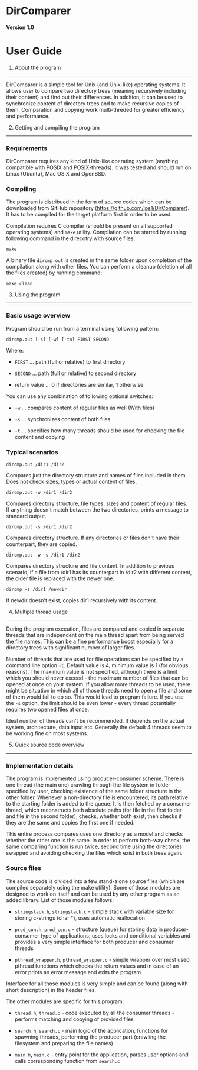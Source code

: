 DirComparer
===========

**Version 1.0**


User Guide
==========


1. About the program
--------------------


DirComparer is a simple tool for Unix (and Unix-like) operating systems. It allows user to compare two directory trees (meaning recursively including their content) and find out their differences. In addition, it can be used to synchronize content of directory trees and to make recursive copies of them. Comparation and copying work multi-threded for greater efficiency and performance.


2. Getting and compiling the program
------------------------------------

### Requirements ###

DirComparer requires any kind of Unix-like operating system (anything compatible with POSIX and POSIX-threads). It was tested and should run on Linux (Ubuntu), Mac OS X and OpenBSD.

### Compiling ###

The program is distribued in the form of source codes which can be downloaded from GitHub repository (<https://github.com/ips1/DirComparer>). It has to be compiled for the target platform first in order to be used.

Compilation requires C compiler (should be present on all supported operating systems) and `make` utility. Compilation can be started by running following command in the direcotry with source files:

    make

A binary file `dircmp.out` is created in the same folder upon completion of the compilation along with other files. You can perform a cleanup (deletion of all the files created) by running command:

    make clean


3. Using the program
----------------------


### Basic usage overview ###

Program should be run from a terminal using following pattern:

    dircmp.out [-s] [-w] [-tn] FIRST SECOND
	
Where:

 * `FIRST` ... path (full or relative) to first directory

 * `SECOND` ... path (full or relative) to second directory

 * return value ... 0 if directories are similar, 1 otherwise 

You can use any combination of following optional switches:

 * `-w` ... compares content of regular files as well (With files)

 * `-s` ... synchronizes content of both files
 
 * `-t` ... specifies how many threads should be used for checking the file content and copying

### Typical scenarios ###


    dircmp.out /dir1 /dir2

Compares just the directory structure and names of files included in them. Does not check sizes, types or actual content of files.

    dircmp.out -w /dir1 /dir2

Compares directory structure, file types, sizes and content of regular files. If anything doesn't match between the two directories, prints a message to standard output.

    dircmp.out -s /dir1 /dir2

Compares directory structure. If any directories or files don't have their counterpart, they are copied.

    dircmp.out -w -s /dir1 /dir2

Compares directory structure and file content. In addition to previous scenario, if a file from /dir1 has its counterpart in /dir2 with different content, the older file is replaced with the newer one.

    dircmp -s /dir1 /newdir

If newdir doesn't exist, copies dir1 recursively with its content.


4. Multiple thread usage
------------------------

During the program execution, files are compared and copied in separate threads that are independent on the main thread apart from being served the file names. This can be a fine performance boost especially for a directory trees with significant number of larger files.

Number of threads that are used for file operations can be specified by a command line option `-t`. Default value is 4, minimum value is 1 (for obvious reasons). The maximum value is not specified, although there is a limit which you should never exceed - the maximum number of files that can be opened at once on your system. If you allow more threads to be used, there might be situation in which all of those threads need to open a file and some of them would fail to do so. This would lead to program failure. If you use the `-s` option, the limit should be even lower - every thread potentially requires two opened files at once.

Ideal number of threads can't be recommended. It depends on the actual system, architecture, data input etc. Generally the default 4 threads seem to be working fine on most systems.


5. Quick source code overview
-----------------------------

### Implementation details ###

The program is implemented using producer-consumer scheme. There is one thread (the main one) crawling through the file system in folder specified by user, checking existence of the same folder structure in the other folder. Whenever a non-directory file is encountered, its path relative to the starting folder is added to the queue. It is then fetched by a consumer thread, which reconstructs both absolute paths (for file in the first folder and file in the second folder), checks, whether both exist, then checks if they are the same and copies the first one if needed. 

This entire process compares uses one directory as a model and checks whether the other one is the same. In order to perform both-way check, the same comparing function is run twice, second time using the directories swapped and avoiding checking the files which exist in both trees again.

### Source files ###

The source code is divided into a few stand-alone source files (which are compiled separately using the make utility). Some of those modules are designed to work on itself and can be used by any other program as an added library. List of those modules follows:

 * `stringstack.h`, `stringstack.c` - simple stack with variable size for storing c-strings (char *), uses automatic reallocation
 
 * `prod_con.h`, `prod_con.c` - structure (queue) for storing data in producer-consumer type of applications; uses locks and conditional variables and provides a very simple interface for both producer and consumer threads
 
 * `pthread_wrapper.h`, `pthread_wrapper.c` - simple wrapper over most used pthread functions which checks the return values and in case of an error prints an error message and exits the program
 
Interface for all those modules is very simple and can be found (along with short description) in the header files.

The other modules are specific for this program:

 * `thread.h`, `thread.c` - code executed by all the consumer threads - performs matching and copying of provided files

 * `search.h`, `search.c` - main logic of the application, functions for spawning threads, performing the producer part (crawling the filesystem and preparing the file names)
 
 * `main.h`, `main.c` - entry point for the application, parses user options and calls corresponding function from `search.c`
